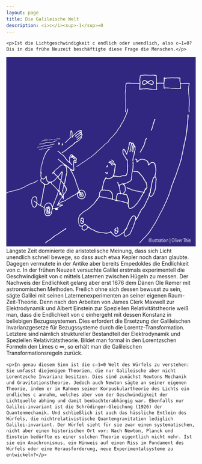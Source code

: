 ```yaml
---
layout: page
title: Die Galileische Welt
description: <i>c</i><sup>-1</sup>=0
---
```


<section>

	<p>Ist die Lichtgeschwindigkeit c endlich oder unendlich, also c—1=0? Bis in die frühe Neuzeit beschäftigte diese Frage die Menschen.</p>

  <p><span class="image left"><img src="assets/images/pic03.png" alt="" /></span>Längste Zeit dominierte die aristotelische Meinung, dass sich Licht unendlich schnell bewege, so dass auch etwa Kepler noch daran glaubte. Dagegen vermutete in der Antike aber bereits Empedokles die Endlichkeit von c. In der frühen Neuzeit versuchte Galilei erstmals experimentell die Geschwindigkeit von c mittels Laternen zwischen Hügeln zu messen. Der Nachweis der Endlichkeit gelang aber erst 1676 dem Dänen Ole Rømer mit astronomischen Methoden. Freilich ohne sich dessen bewusst zu sein, sägte Galilei mit seinen Laternenexperimenten an seiner eigenen Raum-Zeit-Theorie. Denn nach den Arbeiten von James Clerk Maxwell zur Elektrodynamik und Albert Einstein zur Speziellen Relativitätstheorie weiß man, dass die Endlichkeit von c einhergeht mit dessen Konstanz in beliebigen Bezugssystemen. Dies erfordert die Ersetzung der Galileischen Invarianzgesetze für Bezugssysteme durch die Lorentz-Transformation. Letztere sind nämlich struktureller Bestandteil der Elektrodynamik und Speziellen Relativitätstheorie. Bildet man formal in den Lorentzschen Formeln den Limes c     ∞, so erhält man die Galileischen Transformationsregeln zurück.</p>

	<p>In genau diesem Sinn ist die c—1=0 Welt des Würfels zu verstehen: Sie umfasst diejenigen Theorien, die nur Galileische aber nicht Lorentzsche Invarianz besitzen. Dies sind zunächst Newtons Mechanik und Gravitationstheorie. Jedoch auch Newton sägte an seiner eigenen Theorie, indem er im Rahmen seiner Korpuskulartheorie des Lichts ein endliches c annahm, welches aber von der Geschwindigkeit der Lichtquelle abhing und damit beobachterabhängig war. Ebenfalls nur Galilei-invariant ist die Schrödinger-Gleichung (1926) der Quantenmechanik. Und schließlich ist auch das hässliche Entlein des Würfels, die nichtrelativistische Quantengravitation lediglich Galilei-invariant. Der Würfel sieht für sie zwar einen systematischen, nicht aber einen historischen Ort vor: Nach Newton, Planck und Einstein bedürfte es einer solchen Theorie eigentlich nicht mehr. Ist sie ein Anachronismus, ein Hinweis auf einen Riss im Fundament des Würfels oder eine Herausforderung, neue Experimentalsysteme zu entwickeln?</p>

</section>
